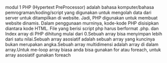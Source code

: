 modul 1 
PHP (Hypertext PreProcessor) adalah bahasa komputer/bahasa pemrograman/koding/script yang digunakan untuk mengolah data dari server untuk ditampilkan di website. Jadi, PHP digunakan untuk membuat website dinamis. Dalam penggunaan murninya, kode-kode PHP disisipkan diantara kode HTML. File yang berisi script php harus berformat .php. dan Index array di PHP dihitung mulai dari 0.Sebuah array bisa menyimpan lebih dari satu nilai.Sebuah array asosiatif adalah sebuah array yang kuncinya bukan merupakan angka.Sebuah array multidimensi adalah array di dalam array.Untuk me-loop array biasa anda bisa gunakan for atau foreach, untuk array asosiatif gunakan foreach
